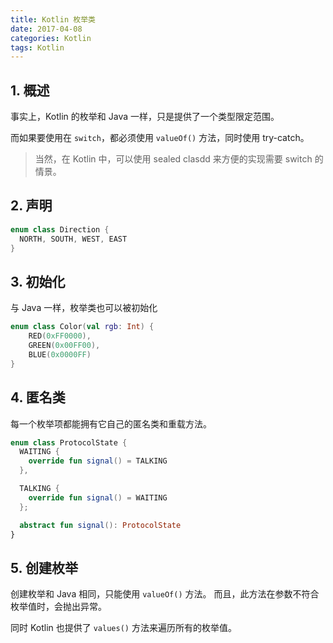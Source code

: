 ```yaml
---
title: Kotlin 枚举类
date: 2017-04-08
categories: Kotlin
tags: Kotlin
---
```


## 1. 概述

事实上，Kotlin 的枚举和 Java 一样，只是提供了一个类型限定范围。

而如果要使用在 `switch`，都必须使用 `valueOf()` 方法，同时使用 try-catch。

> 当然，在 Kotlin 中，可以使用 sealed clasdd 来方便的实现需要 switch 的情景。


## 2. 声明

```kotlin
enum class Direction {
  NORTH, SOUTH, WEST, EAST
}
```

## 3. 初始化

与 Java 一样，枚举类也可以被初始化

```kotlin
enum class Color(val rgb: Int) {
    RED(0xFF0000),
    GREEN(0x00FF00),
    BLUE(0x0000FF)
}
```

## 4. 匿名类

每一个枚举项都能拥有它自己的匿名类和重载方法。

```kotlin
enum class ProtocolState {
  WAITING {
    override fun signal() = TALKING
  },

  TALKING {
    override fun signal() = WAITING
  };

  abstract fun signal(): ProtocolState
}
```

## 5. 创建枚举

创建枚举和 Java 相同，只能使用 `valueOf()` 方法。
而且，此方法在参数不符合枚举值时，会抛出异常。

同时 Kotlin 也提供了 `values()` 方法来遍历所有的枚举值。
